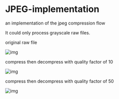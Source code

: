 # JPEG-implementation
an implementation of the jpeg compression flow

It could only process grayscale raw files.

original raw file

![img](https://github.com/moom1315/JPEG-implementation/blob/master/l1.png)

compress then decompress with quality factor of 10

![img](https://github.com/moom1315/JPEG-implementation/blob/master/l2.png)

compress then decompress with quality factor of 50

![img](https://github.com/moom1315/JPEG-implementation/blob/master/l3.png)
